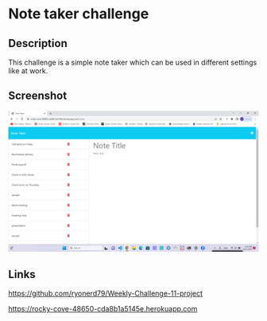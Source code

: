 # Note taker challenge

## Description

This challenge is a simple note taker which can be used in different settings like at work.

## Screenshot

![Screenshot (111)](./images/Screenshot%20(111).png)

## Links

https://github.com/ryonerd79/Weekly-Challenge-11-project

https://rocky-cove-48650-cda8b1a5145e.herokuapp.com

